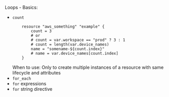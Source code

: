 Loops - Basics:
- `count`
    ```hcl
        resource "aws_something" "example" {
            count = 3 
            # or
            # count = var.workspace == "prod" ? 3 : 1 
            # count = length(var.device_names) 
            name = "somename-${count.index}"
            # name = var.device_names[count.index]
        }
    ```
    When to use: Only to create multiple instances of a resource with same lifecycle and attributes
- `for_each`
- `for` expressions
- `for` string directive